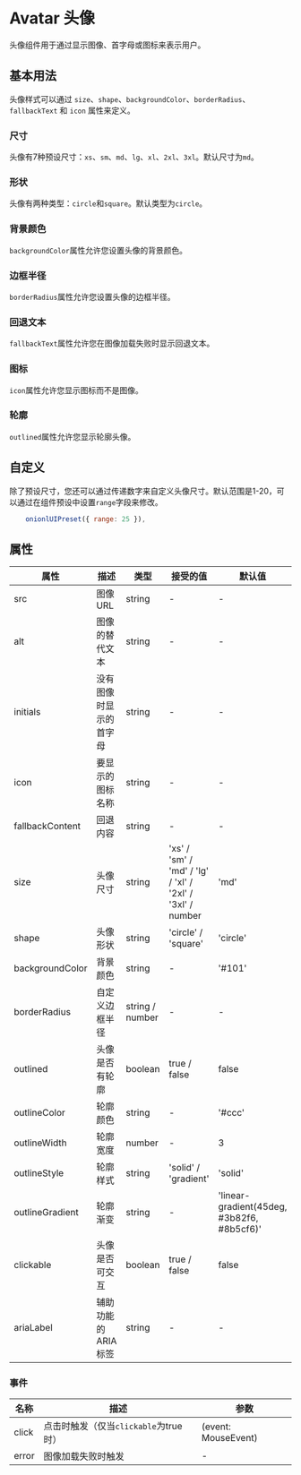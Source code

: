  # Avatar 头像

头像组件用于通过显示图像、首字母或图标来表示用户。

## 基本用法

头像样式可以通过 `size`、`shape`、`backgroundColor`、`borderRadius`、`fallbackText` 和 `icon` 属性来定义。

### 尺寸
头像有7种预设尺寸：`xs`、`sm`、`md`、`lg`、`xl`、`2xl`、`3xl`。默认尺寸为`md`。

<demo github="https://github.com/Onion-L/onionl-ui/tree/main/packages/components/avatar" vue="../../demo/avatar/size.vue"  />

### 形状
头像有两种类型：`circle`和`square`。默认类型为`circle`。

<demo github="https://github.com/Onion-L/onionl-ui/tree/main/packages/components/avatar" vue="../../demo/avatar/shape.vue"  />

### 背景颜色
`backgroundColor`属性允许您设置头像的背景颜色。

<demo github="https://github.com/Onion-L/onionl-ui/tree/main/packages/components/avatar" vue="../../demo/avatar/backgroundColor.vue"  />

### 边框半径
`borderRadius`属性允许您设置头像的边框半径。

<demo github="https://github.com/Onion-L/onionl-ui/tree/main/packages/components/avatar" vue="../../demo/avatar/borderRadius.vue"  />

### 回退文本
`fallbackText`属性允许您在图像加载失败时显示回退文本。

<demo github="https://github.com/Onion-L/onionl-ui/tree/main/packages/components/avatar" vue="../../demo/avatar/fallback.vue"  />

### 图标
`icon`属性允许您显示图标而不是图像。

<demo github="https://github.com/Onion-L/onionl-ui/tree/main/packages/components/avatar" vue="../../demo/avatar/icon.vue"  />

### 轮廓
`outlined`属性允许您显示轮廓头像。

<demo github="https://github.com/Onion-L/onionl-ui/tree/main/packages/components/avatar" vue="../../demo/avatar/outline.vue"  />

## 自定义
除了预设尺寸，您还可以通过传递数字来自定义头像尺寸。默认范围是1-20，可以通过在组件预设中设置`range`字段来修改。

```JavaScript
    onionlUIPreset({ range: 25 }),
```

<demo github="https://github.com/Onion-L/onionl-ui/tree/main/packages/components/avatar" vue="../../demo/avatar/custom.vue"  />

## 属性

| 属性 | 描述 | 类型 | 接受的值 | 默认值 |
|----------|-------------|------|-----------------|---------|
| src | 图像URL | string | - | - |
| alt | 图像的替代文本 | string | - | - |
| initials | 没有图像时显示的首字母 | string | - | - |
| icon | 要显示的图标名称 | string | - | - |
| fallbackContent | 回退内容 | string | - | - |
| size | 头像尺寸 | string | 'xs' / 'sm' / 'md' / 'lg' / 'xl' / '2xl' / '3xl' / number | 'md' |
| shape | 头像形状 | string | 'circle' / 'square' | 'circle' |
| backgroundColor | 背景颜色 | string | - | '#101' |
| borderRadius | 自定义边框半径 | string / number | - | - |
| outlined | 头像是否有轮廓 | boolean | true / false | false |
| outlineColor | 轮廓颜色 | string | - | '#ccc' |
| outlineWidth | 轮廓宽度 | number | - | 3 |
| outlineStyle | 轮廓样式 | string | 'solid' / 'gradient' | 'solid' |
| outlineGradient | 轮廓渐变 | string | - | 'linear-gradient(45deg, #3b82f6, #8b5cf6)' |
| clickable | 头像是否可交互 | boolean | true / false | false |
| ariaLabel | 辅助功能的ARIA标签 | string | - | - |

### 事件

| 名称 | 描述 | 参数 |
|------|-------------|------------|
| click | 点击时触发（仅当`clickable`为true时） | (event: MouseEvent) |
| error | 图像加载失败时触发 | - |
